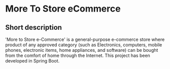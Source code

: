 # More To Store eCommerce
## Short description
   'More to Store e-Commerce' is a general-purpose e-commerce store where product of any approved category (such
as Electronics, computers, mobile phones, electronic items, home appliances, and software) can be bought from the
comfort of home through the Internet. This project has been developed in Spring Boot.
